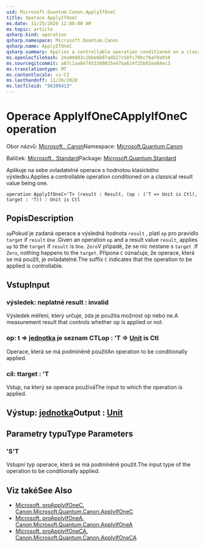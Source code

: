 ```yaml
---
uid: Microsoft.Quantum.Canon.ApplyIfOneC
title: Operace ApplyIfOneC
ms.date: 11/25/2020 12:00:00 AM
ms.topic: article
qsharp.kind: operation
qsharp.namespace: Microsoft.Quantum.Canon
qsharp.name: ApplyIfOneC
qsharp.summary: Applies a controllable operation conditioned on a classical result value being one.
ms.openlocfilehash: 24a00d83c1bbe6b07adb27c58fc70bc76af0a910
ms.sourcegitcommit: a87c1aa8e7453360025e47ba614f25b02ea84ec3
ms.translationtype: MT
ms.contentlocale: cs-CZ
ms.lasthandoff: 11/26/2020
ms.locfileid: "96209413"
---
```

# <a name="applyifonec-operation"></a><span data-ttu-id="730a1-102">Operace ApplyIfOneC</span><span class="sxs-lookup"><span data-stu-id="730a1-102">ApplyIfOneC operation</span></span>

<span data-ttu-id="730a1-103">Obor názvů: [Microsoft.. Canon](xref:Microsoft.Quantum.Canon)</span><span class="sxs-lookup"><span data-stu-id="730a1-103">Namespace: [Microsoft.Quantum.Canon](xref:Microsoft.Quantum.Canon)</span></span>

<span data-ttu-id="730a1-104">Balíček: [Microsoft.. Standard](https://nuget.org/packages/Microsoft.Quantum.Standard)</span><span class="sxs-lookup"><span data-stu-id="730a1-104">Package: [Microsoft.Quantum.Standard](https://nuget.org/packages/Microsoft.Quantum.Standard)</span></span>


<span data-ttu-id="730a1-105">Aplikuje na sebe ovladatelné operace s hodnotou klasického výsledku.</span><span class="sxs-lookup"><span data-stu-id="730a1-105">Applies a controllable operation conditioned on a classical result value being one.</span></span>

```qsharp
operation ApplyIfOneC<'T> (result : Result, (op : ('T => Unit is Ctl), target : 'T)) : Unit is Ctl
```


## <a name="description"></a><span data-ttu-id="730a1-106">Popis</span><span class="sxs-lookup"><span data-stu-id="730a1-106">Description</span></span>

<span data-ttu-id="730a1-107">`op`Pokud je zadaná operace a výsledná hodnota `result` , platí `op` pro pravidlo `target` if `result` `One` .</span><span class="sxs-lookup"><span data-stu-id="730a1-107">Given an operation `op` and a result value `result`, applies `op` to the `target` if `result` is `One`.</span></span> <span data-ttu-id="730a1-108">`Zero`V případě, že se nic nestane s `target` .</span><span class="sxs-lookup"><span data-stu-id="730a1-108">If `Zero`, nothing happens to the `target`.</span></span>
<span data-ttu-id="730a1-109">Přípona `C` označuje, že operace, která se má použít, je ovladatelné.</span><span class="sxs-lookup"><span data-stu-id="730a1-109">The suffix `C` indicates that the operation to be applied is controllable.</span></span>

## <a name="input"></a><span data-ttu-id="730a1-110">Vstup</span><span class="sxs-lookup"><span data-stu-id="730a1-110">Input</span></span>

### <a name="result--__invalidresult__"></a><span data-ttu-id="730a1-111">výsledek: __neplatné <Result>__</span><span class="sxs-lookup"><span data-stu-id="730a1-111">result : __invalid<Result>__</span></span>

<span data-ttu-id="730a1-112">Výsledek měření, který určuje, zda je použita možnost op nebo ne.</span><span class="sxs-lookup"><span data-stu-id="730a1-112">A measurement result that controls whether op is applied or not.</span></span>


### <a name="op--t--unit--is-ctl"></a><span data-ttu-id="730a1-113">op: t => [jednotka](xref:microsoft.quantum.lang-ref.unit)  je seznam CTL</span><span class="sxs-lookup"><span data-stu-id="730a1-113">op : 'T => [Unit](xref:microsoft.quantum.lang-ref.unit)  is Ctl</span></span>

<span data-ttu-id="730a1-114">Operace, která se má podmíněně použít</span><span class="sxs-lookup"><span data-stu-id="730a1-114">An operation to be conditionally applied.</span></span>


### <a name="target--t"></a><span data-ttu-id="730a1-115">cíl: t</span><span class="sxs-lookup"><span data-stu-id="730a1-115">target : 'T</span></span>

<span data-ttu-id="730a1-116">Vstup, na který se operace používá</span><span class="sxs-lookup"><span data-stu-id="730a1-116">The input to which the operation is applied.</span></span>



## <a name="output--unit"></a><span data-ttu-id="730a1-117">Výstup: [jednotka](xref:microsoft.quantum.lang-ref.unit)</span><span class="sxs-lookup"><span data-stu-id="730a1-117">Output : [Unit](xref:microsoft.quantum.lang-ref.unit)</span></span>



## <a name="type-parameters"></a><span data-ttu-id="730a1-118">Parametry typu</span><span class="sxs-lookup"><span data-stu-id="730a1-118">Type Parameters</span></span>

### <a name="t"></a><span data-ttu-id="730a1-119">'S</span><span class="sxs-lookup"><span data-stu-id="730a1-119">'T</span></span>

<span data-ttu-id="730a1-120">Vstupní typ operace, která se má podmíněně použít.</span><span class="sxs-lookup"><span data-stu-id="730a1-120">The input type of the operation to be conditionally applied.</span></span>

## <a name="see-also"></a><span data-ttu-id="730a1-121">Viz také</span><span class="sxs-lookup"><span data-stu-id="730a1-121">See Also</span></span>

- [<span data-ttu-id="730a1-122">Microsoft. proApplyIfOneC. Canon.</span><span class="sxs-lookup"><span data-stu-id="730a1-122">Microsoft.Quantum.Canon.ApplyIfOneC</span></span>](xref:Microsoft.Quantum.Canon.ApplyIfOneC)
- [<span data-ttu-id="730a1-123">Microsoft. proApplyIfOneA. Canon.</span><span class="sxs-lookup"><span data-stu-id="730a1-123">Microsoft.Quantum.Canon.ApplyIfOneA</span></span>](xref:Microsoft.Quantum.Canon.ApplyIfOneA)
- [<span data-ttu-id="730a1-124">Microsoft. proApplyIfOneCA. Canon.</span><span class="sxs-lookup"><span data-stu-id="730a1-124">Microsoft.Quantum.Canon.ApplyIfOneCA</span></span>](xref:Microsoft.Quantum.Canon.ApplyIfOneCA)